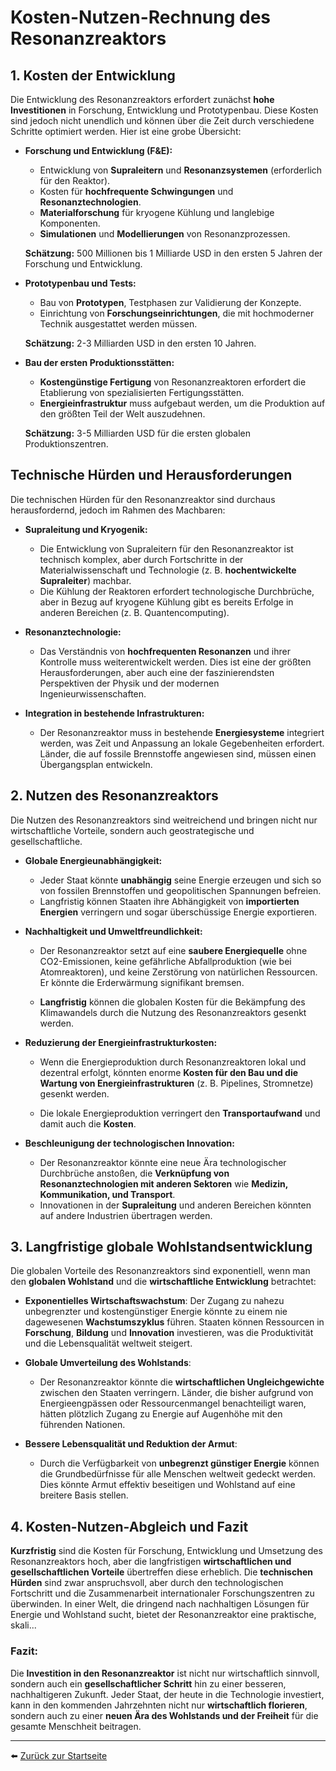 
# Kosten-Nutzen-Rechnung des Resonanzreaktors

## 1. Kosten der Entwicklung

Die Entwicklung des Resonanzreaktors erfordert zunächst **hohe Investitionen** in Forschung, Entwicklung und Prototypenbau. Diese Kosten sind jedoch nicht unendlich und können über die Zeit durch verschiedene Schritte optimiert werden. Hier ist eine grobe Übersicht:

- **Forschung und Entwicklung (F&E):**
  - Entwicklung von **Supraleitern** und **Resonanzsystemen** (erforderlich für den Reaktor).
  - Kosten für **hochfrequente Schwingungen** und **Resonanztechnologien**.
  - **Materialforschung** für kryogene Kühlung und langlebige Komponenten.
  - **Simulationen** und **Modellierungen** von Resonanzprozessen.

  **Schätzung:** 500 Millionen bis 1 Milliarde USD in den ersten 5 Jahren der Forschung und Entwicklung.

- **Prototypenbau und Tests:**
  - Bau von **Prototypen**, Testphasen zur Validierung der Konzepte.
  - Einrichtung von **Forschungseinrichtungen**, die mit hochmoderner Technik ausgestattet werden müssen.

  **Schätzung:** 2-3 Milliarden USD in den ersten 10 Jahren.

- **Bau der ersten Produktionsstätten:**
  - **Kostengünstige Fertigung** von Resonanzreaktoren erfordert die Etablierung von spezialisierten Fertigungsstätten.
  - **Energieinfrastruktur** muss aufgebaut werden, um die Produktion auf den größten Teil der Welt auszudehnen.

  **Schätzung:** 3-5 Milliarden USD für die ersten globalen Produktionszentren.

## Technische Hürden und Herausforderungen

Die technischen Hürden für den Resonanzreaktor sind durchaus herausfordernd, jedoch im Rahmen des Machbaren:

- **Supraleitung und Kryogenik:** 
  - Die Entwicklung von Supraleitern für den Resonanzreaktor ist technisch komplex, aber durch Fortschritte in der Materialwissenschaft und Technologie (z. B. **hochentwickelte Supraleiter**) machbar.
  - Die Kühlung der Reaktoren erfordert technologische Durchbrüche, aber in Bezug auf kryogene Kühlung gibt es bereits Erfolge in anderen Bereichen (z. B. Quantencomputing).

- **Resonanztechnologie:** 
  - Das Verständnis von **hochfrequenten Resonanzen** und ihrer Kontrolle muss weiterentwickelt werden. Dies ist eine der größten Herausforderungen, aber auch eine der faszinierendsten Perspektiven der Physik und der modernen Ingenieurwissenschaften.

- **Integration in bestehende Infrastrukturen:**
  - Der Resonanzreaktor muss in bestehende **Energiesysteme** integriert werden, was Zeit und Anpassung an lokale Gegebenheiten erfordert. Länder, die auf fossile Brennstoffe angewiesen sind, müssen einen Übergangsplan entwickeln.

## 2. Nutzen des Resonanzreaktors

Die Nutzen des Resonanzreaktors sind weitreichend und bringen nicht nur wirtschaftliche Vorteile, sondern auch geostrategische und gesellschaftliche.

- **Globale Energieunabhängigkeit:**
  - Jeder Staat könnte **unabhängig** seine Energie erzeugen und sich so von fossilen Brennstoffen und geopolitischen Spannungen befreien.
  - Langfristig können Staaten ihre Abhängigkeit von **importierten Energien** verringern und sogar überschüssige Energie exportieren.

- **Nachhaltigkeit und Umweltfreundlichkeit:**
  - Der Resonanzreaktor setzt auf eine **saubere Energiequelle** ohne CO2-Emissionen, keine gefährliche Abfallproduktion (wie bei Atomreaktoren), und keine Zerstörung von natürlichen Ressourcen. Er könnte die Erderwärmung signifikant bremsen.
  
  - **Langfristig** können die globalen Kosten für die Bekämpfung des Klimawandels durch die Nutzung des Resonanzreaktors gesenkt werden.

- **Reduzierung der Energieinfrastrukturkosten:**
  - Wenn die Energieproduktion durch Resonanzreaktoren lokal und dezentral erfolgt, könnten enorme **Kosten für den Bau und die Wartung von Energieinfrastrukturen** (z. B. Pipelines, Stromnetze) gesenkt werden.
  
  - Die lokale Energieproduktion verringert den **Transportaufwand** und damit auch die **Kosten**.

- **Beschleunigung der technologischen Innovation:**
  - Der Resonanzreaktor könnte eine neue Ära technologischer Durchbrüche anstoßen, die **Verknüpfung von Resonanztechnologien mit anderen Sektoren** wie **Medizin, Kommunikation, und Transport**.
  - Innovationen in der **Supraleitung** und anderen Bereichen könnten auf andere Industrien übertragen werden.

## 3. Langfristige globale Wohlstandsentwicklung

Die globalen Vorteile des Resonanzreaktors sind exponentiell, wenn man den **globalen Wohlstand** und die **wirtschaftliche Entwicklung** betrachtet:

- **Exponentielles Wirtschaftswachstum**: Der Zugang zu nahezu unbegrenzter und kostengünstiger Energie könnte zu einem nie dagewesenen **Wachstumszyklus** führen. Staaten können Ressourcen in **Forschung**, **Bildung** und **Innovation** investieren, was die Produktivität und die Lebensqualität weltweit steigert.

- **Globale Umverteilung des Wohlstands**:
  - Der Resonanzreaktor könnte die **wirtschaftlichen Ungleichgewichte** zwischen den Staaten verringern. Länder, die bisher aufgrund von Energieengpässen oder Ressourcenmangel benachteiligt waren, hätten plötzlich Zugang zu Energie auf Augenhöhe mit den führenden Nationen.

- **Bessere Lebensqualität und Reduktion der Armut**:
  - Durch die Verfügbarkeit von **unbegrenzt günstiger Energie** können die Grundbedürfnisse für alle Menschen weltweit gedeckt werden. Dies könnte Armut effektiv beseitigen und Wohlstand auf eine breitere Basis stellen.

## 4. Kosten-Nutzen-Abgleich und Fazit

**Kurzfristig** sind die Kosten für Forschung, Entwicklung und Umsetzung des Resonanzreaktors hoch, aber die langfristigen **wirtschaftlichen und gesellschaftlichen Vorteile** übertreffen diese erheblich. Die **technischen Hürden** sind zwar anspruchsvoll, aber durch den technologischen Fortschritt und die Zusammenarbeit internationaler Forschungszentren zu überwinden. In einer Welt, die dringend nach nachhaltigen Lösungen für Energie und Wohlstand sucht, bietet der Resonanzreaktor eine praktische, skali...

### Fazit:
Die **Investition in den Resonanzreaktor** ist nicht nur wirtschaftlich sinnvoll, sondern auch ein **gesellschaftlicher Schritt** hin zu einer besseren, nachhaltigeren Zukunft. Jeder Staat, der heute in die Technologie investiert, kann in den kommenden Jahrzehnten nicht nur **wirtschaftlich florieren**, sondern auch zu einer **neuen Ära des Wohlstands und der Freiheit** für die gesamte Menschheit beitragen.

---

⬅️ [Zurück zur Startseite](README.md)